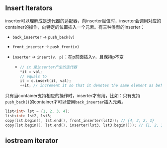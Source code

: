 ## Insert Iterators

inserter可以理解成是迭代器的适配器，向inserter赋值时，inserter会调用对应的container的操作，向特定的位置插入一个元素。有三种类型的inserter：

- `back_inserter` -> `push_back(v)`

- `front_inserter` -> `push_front(v)`

- `inserter` -> `insert(v, p)`：在p前面插入v，且保持p不变

  - ```c++
    // it 是inserter产生的迭代器
    *it = val;
    // equals to
    it = c.insert(it, val);
    ++it; // increment it so that it denotes the same element as before
    ```

只有当container支持相应的操作时，inserter才有用，比如：只有支持`push_back()`的container才可以使用`back_inserter`插入元素。

```c++
list<int> lst = {1, 2, 3, 4};
list<int> lst2, lst3;
copy(lst.begin(), lst.end(), front_inserter(lst2)); // {4, 3, 2, 1}
copy(lst.begin(), lst.end(), inserter(lst3, lst3.begin())); // {1, 2, 3, 4}
```

## iostream iterator

